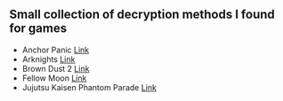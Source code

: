 ## Small collection of decryption methods I found for games

- Anchor Panic [Link](https://github.com/yoncodes/GachaMemes/blob/main/Anchor%20Panic/AP.MD)
- Arknights [Link](https://github.com/yoncodes/GachaMemes/blob/main/Arknights/ARK.MD)
- Brown Dust 2 [Link](https://github.com/yoncodes/GachaMemes/blob/main/Brown%20Dust%202/BD2.MD)
- Fellow Moon [Link](https://github.com/yoncodes/GachaMemes/blob/main/Fellow%20Moon/FM.md)
- Jujutsu Kaisen Phantom Parade [Link](https://github.com/yoncodes/GachaMemes/blob/main/Jujutsu%20Kaisen%20Phantom%20Parade/JJK.MD)